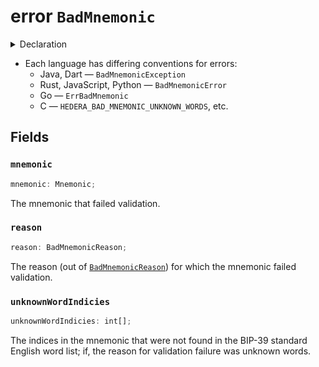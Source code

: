 # error `BadMnemonic`

<details>
<summary>Declaration</summary>

```typescript
class BadMnemonicError extends Error {
    mnemonic: Mnemonic;

    reason: BadMnemonicReason;

    unknownWordIndicies: int[];
}
```

</details>

-   Each language has differing conventions for errors:
    -   Java, Dart — `BadMnemonicException`
    -   Rust, JavaScript, Python — `BadMnemonicError`
    -   Go — `ErrBadMnemonic`
    -   C — `HEDERA_BAD_MNEMONIC_UNKNOWN_WORDS`, etc.

## Fields

### `mnemonic`

```typescript
mnemonic: Mnemonic;
```

The mnemonic that failed validation.

### `reason`

```typescript
reason: BadMnemonicReason;
```

The reason (out of [`BadMnemonicReason`](./BadMnemonicReason.md)) for which the mnemonic failed validation.

### `unknownWordIndicies`

```typescript
unknownWordIndicies: int[];
```

The indices in the mnemonic that were not found in the BIP-39
standard English word list; if, the reason for validation failure was unknown words.
